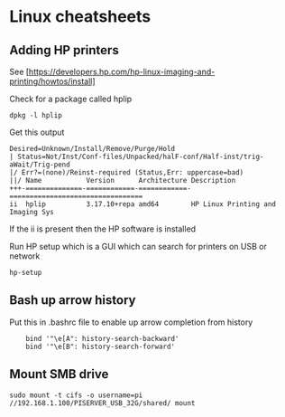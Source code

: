 Linux cheatsheets
====================


Adding HP printers
---------------------
See [https://developers.hp.com/hp-linux-imaging-and-printing/howtos/install]

Check for a package called hplip

    dpkg -l hplip
    
Get this output

    Desired=Unknown/Install/Remove/Purge/Hold
    | Status=Not/Inst/Conf-files/Unpacked/halF-conf/Half-inst/trig-aWait/Trig-pend
    |/ Err?=(none)/Reinst-required (Status,Err: uppercase=bad)
    ||/ Name           Version      Architecture Description
    +++-==============-============-============-=================================
    ii  hplip          3.17.10+repa amd64        HP Linux Printing and Imaging Sys

If the ii is present then the HP software is installed
    
    
Run HP setup which is a GUI which can search for printers on USB or network

    hp-setup
    

Bash up arrow history
-----------------------

Put this in .bashrc file to enable up arrow completion from history

        bind '"\e[A": history-search-backward'
        bind '"\e[B": history-search-forward'

        
Mount SMB drive
-------------------

    sudo mount -t cifs -o username=pi //192.168.1.100/PISERVER_USB_32G/shared/ mount
